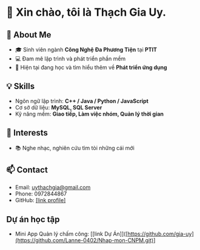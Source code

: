 # 👋 Xin chào, tôi là Thạch Gia Uy.

## 📌 About Me
- 🎓 Sinh viên ngành **Công Nghệ Đa Phương Tiện** tại **PTIT**  
- 💻 Đam mê lập trình và phát triển phần mềm  
- 🌱 Hiện tại đang học và tìm hiểu thêm về **Phát triển ứng dụng**   

## 💡 Skills
- Ngôn ngữ lập trình: **C++ / Java / Python / JavaScript**  
- Cơ sở dữ liệu: **MySQL, SQL Server**  
- Kỹ năng mềm: **Giao tiếp, Làm việc nhóm, Quản lý thời gian**  


## 🌱 Interests
- 📚 Nghe nhạc, nghiên cứu tìm tòi những cái mới  

## 📫 Contact
- Email: uythachgia@gmail.com  
- Phone: 0972844867  
- GitHub: [[link profile]](https://github.com/gia-uy)

## Dự án học tập
- Mini App Quản lý chấm công: [[link Dự Án]]([https://github.com/gia-uy](https://github.com/Lanne-0402/Nhap-mon-CNPM.git)]
